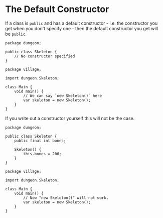 # The Default Constructor

If a class is `public` and has a default constructor - i.e. the constructor you
get when you don't specify one - then the default constructor you get will be
`public`.

```java,no_run
package dungeon;

public class Skeleton {
    // No constructor specified
}
```

```java,no_run
package village;

import dungeon.Skeleton;

class Main {
    void main() {
        // We can say `new Skeleton()` here
        var skeleton = new Skeleton();
    }
}
```

If you write out a constructor yourself this will not be the case.

```java,no_run
package dungeon;

public class Skeleton {
    public final int bones;

    Skeleton() {
        this.bones = 206;
    }
}
```

```java,no_run
package village;

import dungeon.Skeleton;

class Main {
    void main() {
        // Now "new Skeleton()" will not work.
        var skeleton = new Skeleton();
    }
}
```